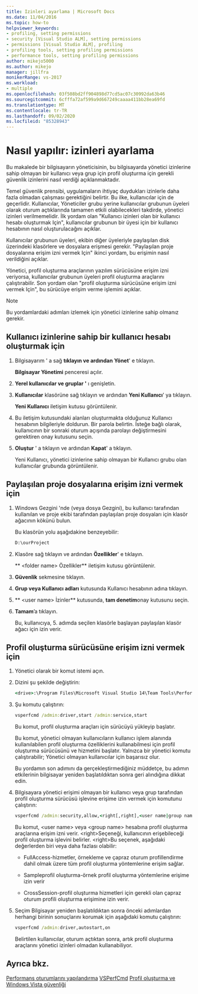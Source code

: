 ```yaml
---
title: Izinleri ayarlama | Microsoft Docs
ms.date: 11/04/2016
ms.topic: how-to
helpviewer_keywords:
- profiling, setting permissions
- security [Visual Studio ALM], setting permissions
- permissions [Visual Studio ALM], profiling
- profiling tools, setting profiling permissions
- performance tools, setting profiling permissions
author: mikejo5000
ms.author: mikejo
manager: jillfra
monikerRange: vs-2017
ms.workload:
- multiple
ms.openlocfilehash: 03f508bd2ff904898d77cd5ac07c30992da63b46
ms.sourcegitcommit: 6cfffa72af599a9d667249caaaa411bb28ea69fd
ms.translationtype: MT
ms.contentlocale: tr-TR
ms.lasthandoff: 09/02/2020
ms.locfileid: "85328943"
---
```

# <a name="how-to-set-permissions"></a>Nasıl yapılır: izinleri ayarlama

Bu makalede bir bilgisayarın yöneticisinin, bu bilgisayarda yönetici izinlerine sahip olmayan bir kullanıcı veya grup için profil oluşturma için gerekli güvenlik izinlerini nasıl verdiği açıklanmaktadır.

Temel güvenlik prensibi, uygulamaların ihtiyaç duydukları izinlerle daha fazla olmadan çalışması gerektiğini belirtir. Bu ilke, kullanıcılar için de geçerlidir. Kullanıcılar, Yöneticiler grubu yerine kullanıcılar grubunun üyeleri olarak oturum açtıklarında tamamen etkili olabilecekleri takdirde, yönetici izinleri verilmemelidir. İlk yordam olan "Kullanıcı izinleri olan bir kullanıcı hesabı oluşturmak Için", kullanıcılar grubunun bir üyesi için bir kullanıcı hesabının nasıl oluşturulacağını açıklar.

Kullanıcılar grubunun üyeleri, ekibin diğer üyeleriyle paylaşılan disk üzerindeki klasörlere ve dosyalara erişmesi gerekir. "Paylaşılan proje dosyalarına erişim izni vermek Için" ikinci yordam, bu erişimin nasıl verildiğini açıklar.

Yönetici, profil oluşturma araçlarının yazılım sürücüsüne erişim izni veriyorsa, kullanıcılar grubunun üyeleri profil oluşturma araçlarını çalıştırabilir. Son yordam olan "profil oluşturma sürücüsüne erişim izni vermek Için", bu sürücüye erişim verme işlemini açıklar.

> [!NOTE]
> Bu yordamlardaki adımları izlemek için yönetici izinlerine sahip olmanız gerekir.

## <a name="to-create-a-user-account-that-has-user-permissions"></a>Kullanıcı izinlerine sahip bir kullanıcı hesabı oluşturmak için

1. Bilgisayarım ' a sağ **tıklayın ve ardından** **Yönet**' e tıklayın.

     **Bilgisayar Yönetimi** penceresi açılır.

2. **Yerel kullanıcılar ve gruplar '** ı genişletin.

3. **Kullanıcılar** klasörüne sağ tıklayın ve ardından **Yeni Kullanıcı**' ya tıklayın.

     **Yeni Kullanıcı** iletişim kutusu görüntülenir.

4. Bu iletişim kutusundaki alanları oluşturmakta olduğunuz Kullanıcı hesabının bilgileriyle doldurun. Bir parola belirtin. İsteğe bağlı olarak, kullanıcının bir sonraki oturum açışında parolayı değiştirmesini gerektiren onay kutusunu seçin.

5. **Oluştur** ' a tıklayın ve ardından **Kapat**' a tıklayın.

     Yeni Kullanıcı, yönetici izinlerine sahip olmayan bir Kullanıcı grubu olan kullanıcılar grubunda görüntülenir.

## <a name="to-grant-access-to-shared-project-files"></a>Paylaşılan proje dosyalarına erişim izni vermek için

1. Windows Gezgini 'nde (veya dosya Gezgini), bu kullanıcı tarafından kullanılan ve proje ekibi tarafından paylaşılan proje dosyaları için klasör ağacının kökünü bulun.

     Bu klasörün yolu aşağıdakine benzeyebilir:

    ```cmd
    D:\ourProject
    ```

2. Klasöre sağ tıklayın ve ardından **Özellikler**' e tıklayın.

     ** \<folder name> Özellikler** iletişim kutusu görüntülenir.

3. **Güvenlik** sekmesine tıklayın.

4. **Grup veya Kullanıcı adları** kutusunda Kullanıcı hesabının adına tıklayın.

5. ** \<user name> İzinler** kutusunda, **tam denetim**onay kutusunu seçin.

6. **Tamam**’a tıklayın.

     Bu, kullanıcıya, 5. adımda seçilen klasörle başlayan paylaşılan klasör ağacı için izin verir.

## <a name="to-grant-access-to-the-profiling-driver"></a>Profil oluşturma sürücüsüne erişim izni vermek için

1. Yönetici olarak bir komut istemi açın.

2. Dizini şu şekilde değiştirin:

    ```cmd
    <drive>:\Program Files\Microsoft Visual Studio 14\Team Tools\Performance Tools
    ```

3. Şu komutu çalıştırın:

    ```cmd
    vsperfcmd /admin:driver,start /admin:service,start
    ```

     Bu komut, profil oluşturma araçları için sürücüyü yükleyip başlatır.

     Bu komut, yönetici olmayan kullanıcıların kullanıcı işlem alanında kullanılabilen profil oluşturma özelliklerini kullanabilmesi için profil oluşturma sürücüsünü ve hizmetini başlatır. Yalnızca bir yönetici komutu çalıştırabilir; Yönetici olmayan kullanıcılar için başarısız olur.

     Bu yordamın son adımını da gerçekleştirmediğiniz müddetçe, bu adımın etkilerinin bilgisayar yeniden başlatıldıktan sonra geri alındığına dikkat edin.

4. Bilgisayara yönetici erişimi olmayan bir kullanıcı veya grup tarafından profil oluşturma sürücüsü işlevine erişime izin vermek için komutunu çalıştırın:

    ```cmd
    vsperfcmd /admin:security,allow,<right[,right],<user name|group name>
    ```

     Bu komut, \<user name> veya \<group name> hesabına profil oluşturma araçlarına erişim izni verir. \<right>Seçeneği, kullanıcının erişebileceği profil oluşturma işlevini belirler. \<right>Bu seçenek, aşağıdaki değerlerden biri veya daha fazlası olabilir:

    - FullAccess-hizmetler, örnekleme ve çapraz oturum profillendirme dahil olmak üzere tüm profil oluşturma yöntemlerine erişim sağlar.

    - Sampleprofil oluşturma-örnek profil oluşturma yöntemlerine erişime izin verir

    - CrossSession-profil oluşturma hizmetleri için gerekli olan çapraz oturum profili oluşturma erişimine izin verir.

5. Seçim Bilgisayar yeniden başlatıldıktan sonra önceki adımlardan herhangi birinin sonuçlarını korumak için aşağıdaki komutu çalıştırın:

    ```cmd
    vsperfcmd /admin:driver,autostart,on
    ```

   Belirtilen kullanıcılar, oturum açtıktan sonra, artık profil oluşturma araçlarını yönetici izinleri olmadan kullanabiliyor.

## <a name="see-also"></a>Ayrıca bkz.

[Performans oturumlarını yapılandırma](../profiling/configuring-performance-sessions.md) 
 [VSPerfCmd](../profiling/vsperfcmd.md) 
 [Profil oluşturma ve Windows Vista güvenliği](../profiling/profiling-and-windows-vista-security.md)
